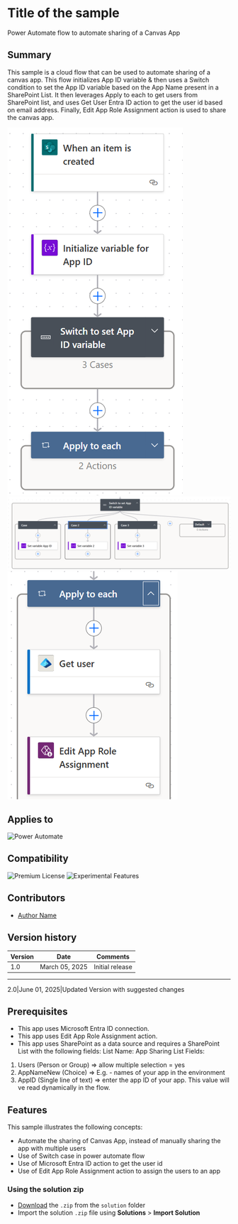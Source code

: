 # Title of the sample
Power Automate flow to automate sharing of a Canvas App

## Summary

This sample is a cloud flow that can be used to automate sharing of a canvas app. This flow initializes App ID variable & then uses a Switch condition to set the App ID variable based on the App Name present in a SharePoint List. It then leverages Apply to each to get users from SharePoint list, and uses Get User Entra ID action to get the user id based on email address. Finally, Edit App Role Assignment action is used to share the canvas app.

![Flow overview](/samples/power-automate-flow-to-share-an-app/assets/flow-overview.png)
![Flow overview](/samples/power-automate-flow-to-share-an-app/assets/switch-case.png)
![Flow overview](/samples/power-automate-flow-to-share-an-app/assets/apply-to-each.png)


## Applies to

![Power Automate](https://img.shields.io/badge/Power%20Automate-No-red "Yes")


## Compatibility

![Premium License](https://img.shields.io/badge/Premium%20License-Not%20Required-red.svg "Premium license not required")
![Experimental Features](https://img.shields.io/badge/Experimental%20Features-No-red.svg "Does not rely on experimental features")

## Contributors

* [Author Name](https://github.com/vipulj03/)

## Version history

Version|Date|Comments
-------|----|--------
1.0|March 05, 2025|Initial release
----------------------------------
2.0|June 01, 2025|Updated Version with suggested changes

## Prerequisites
* This app uses Microsoft Entra ID connection.
* This app uses Edit App Role Assignment action.
* This app uses SharePoint as a data source and requires a SharePoint List with the following fields:
List Name: App Sharing
List Fields:
1. Users (Person or Group) => allow multiple selection = yes
2. AppNameNew (Choice) => E.g. - names of your app in the environment
3. AppID (Single line of text) => enter the app ID of your app. This value will ve read dynamically in the flow.

## Features

This sample illustrates the following concepts:
* Automate the sharing of Canvas App, instead of manually sharing the app with multiple users
* Use of Switch case in power automate flow
* Use of Microsoft Entra ID action to get the user id
* Use of Edit App Role Assignment action to assign the users to an app

### Using the solution zip

* [Download](./solution/AppSharing.zip) the `.zip` from the `solution` folder
* Import the solution `.zip` file using **Solutions** > **Import Solution**